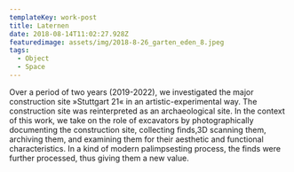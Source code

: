 ```yaml
---
templateKey: work-post
title: Laternen
date: 2018-08-14T11:02:27.928Z
featuredimage: assets/img/2018-8-26_garten_eden_8.jpeg
tags:
  - Object
  - Space
---
```

Over a period of two years (2019-2022), we investigated the major construction site »Stuttgart 21« in an artistic-experimental way. The construction site was reinterpreted as an archaeological site. In the context of this work, we take on the role of excavators by photographically documenting the construction site, collecting finds,3D scanning them, archiving them, and examining them for their aesthetic and functional characteristics. In a kind of modern palimpsesting process, the finds were further processed, thus giving them a new value.